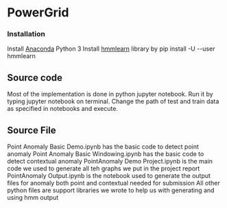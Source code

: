 # PowerGrid


### Installation

Install [Anaconda] Python 3
Install [hmmlearn] library by pip install -U --user hmmlearn

## Source code

Most of the implementation is done in python jupyter notebook. Run it by typing jupyter notebook on terminal. Change the path of test and train data as specified in notebooks and execute.

## Source File

Point Anomaly Basic Demo.ipynb has the basic code to detect point anomaly
Point Anomaly Basic Windowing.ipynb has the basic code to detect contextual anomaly
PointAnomaly Demo Project.ipynb is the main code we used to generate all teh graphs we put in the project report
PointAnomaly Output.ipynb is the notebook used to generate the output files for anomaly both point and contextual needed for submission
All other python files are support libraries we wrote to help us with generating and using hmm output

[//]: # (Reference links used in the doc)

[Anaconda]: <https://www.continuum.io/downloads/>
[hmmlearn]: <https://github.com/hmmlearn/hmmlearn>
